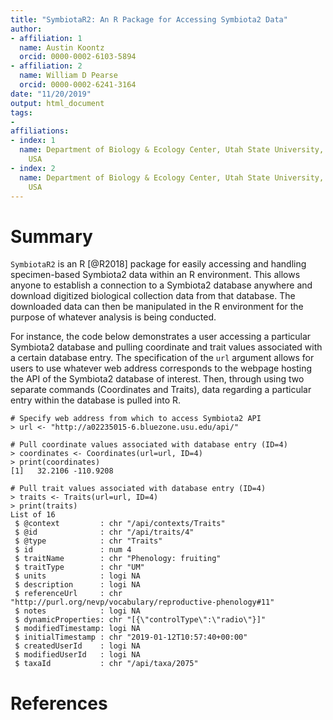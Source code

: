 ```yaml
---
title: "SymbiotaR2: An R Package for Accessing Symbiota2 Data"
author: 
- affiliation: 1
  name: Austin Koontz
  orcid: 0000-0002-6103-5894
- affiliation: 2
  name: William D Pearse
  orcid: 0000-0002-6241-3164
date: "11/20/2019"
output: html_document
tags:
- 
affiliations:
- index: 1
  name: Department of Biology & Ecology Center, Utah State University, Logan, Utah,
    USA
- index: 2
  name: Department of Biology & Ecology Center, Utah State University, Logan, Utah,
    USA
---
```

# Summary

`SymbiotaR2` is an R [@R2018] package for easily accessing and handling 
specimen-based Symbiota2 data within an R environment. This allows anyone
to establish a connection to a Symbiota2 database anywhere and download 
digitized biological collection data from that database. The downloaded 
data can then be manipulated in the R environment for the purpose of 
whatever analysis is being conducted. 

For instance, the code below demonstrates a user accessing a particular 
Symbiota2 database and pulling coordinate and trait values associated with a 
certain database entry. The specification of the `url` argument allows
for users to use whatever web address corresponds to the webpage hosting the
API of the Symbiota2 database of interest. Then, through using two separate
commands (Coordinates and Traits), data regarding a particular entry within
the database is pulled into R. 
```{R}
# Specify web address from which to access Symbiota2 API
> url <- "http://a02235015-6.bluezone.usu.edu/api/"

# Pull coordinate values associated with database entry (ID=4)
> coordinates <- Coordinates(url=url, ID=4)
> print(coordinates)
[1]   32.2106 -110.9208

# Pull trait values associated with database entry (ID=4)
> traits <- Traits(url=url, ID=4)
> print(traits)
List of 16
 $ @context         : chr "/api/contexts/Traits"
 $ @id              : chr "/api/traits/4"
 $ @type            : chr "Traits"
 $ id               : num 4
 $ traitName        : chr "Phenology: fruiting"
 $ traitType        : chr "UM"
 $ units            : logi NA
 $ description      : logi NA
 $ referenceUrl     : chr "http://purl.org/nevp/vocabulary/reproductive-phenology#11"
 $ notes            : logi NA
 $ dynamicProperties: chr "[{\"controlType\":\"radio\"}]"
 $ modifiedTimestamp: logi NA
 $ initialTimestamp : chr "2019-01-12T10:57:40+00:00"
 $ createdUserId    : logi NA
 $ modifiedUserId   : logi NA
 $ taxaId           : chr "/api/taxa/2075"
```
# References